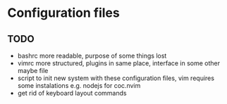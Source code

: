 # Configuration files

## TODO
- bashrc more readable, purpose of some things lost
- vimrc more structured, plugins in same place, interface in some other maybe file
- script to init new system with these configuration files, vim requires some instalations e.g. nodejs for coc.nvim
- get rid of keyboard layout commands
